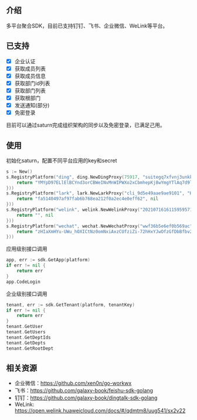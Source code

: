 ## 介绍
多平台聚合SDK，目前已支持钉钉、飞书、企业微信、WeLink等平台。

## 已支持
 - [x] 企业认证
 - [x] 获取成员列表
 - [x] 获取成员信息  
 - [x] 获取部门id列表
 - [x] 获取部门列表
 - [x] 获取根部门  
 - [x] 发送通知(部分)
 - [x] 免密登录

目前可以通过saturn完成组织架构的同步以及免密登录，已满足己用。

## 使用
初始化saturn，配置不同平台应用的key和secret
```go
s := New()
s.RegistryPlatform("ding", ding.NewDingProxy(75917, "suitegq7xfvnj3unkkbig", "CBEWjSdJ2aQV5w9crGM7TD5icSIc5tyU2VOX2UUpYq75Dh22VUOfVNYs3r3HX2oI", "12345645615313", "1234567890123456789012345678901234567890123", func() (string, error) {
    return "YMYpD97ELlElBCYnd3orCBWeINvMnWIPWXo2xCbmhepKj8wYmgYTlAq7d9lqUt9uGcwhmn8bXatODrgPFeCqCA", nil
}))
s.RegistryPlatform("lark", lark.NewLarkProxy("cli_9d5e49aae9ae9101", "HDzPYfWmf8rmhsF2hHSvmhTffojOYCdI", func() (string, error) {
    return "fa5140497af97fab6b768ea212f0a2ec4e0eff62", nil
}))
s.RegistryPlatform("welink", welink.NewWelinkProxy("20210716161159595718742", "241e87e6-4825-4bff-8274-3c763a2fef20", func() (string, error) {
    return "", nil
}))
s.RegistryPlatform("wechat", wechat.NewWechatProxy("wwf36b5e6ef0b569ac", "", "ww9b85ae8ff033ee89", "BCLomiIeq8je52OqsXusskBMSMO8LSLnuIxpxMnfhrc", func() (string, error) {
    return "zHIaXmHYu-UWu_hOXICtNz0omNxiAxzCUfziZi-72hHxYJwOfzGfDbBfbv2EJfZr", nil
}))
```
应用级别接口调用
```go
app, err := sdk.GetApp(platform)
if err != nil {
    return err
}
app.CodeLogin
```
企业级别接口调用
```go
tenant, err := sdk.GetTenant(platform, tenantKey)
if err != nil {
    return err
}
tenant.GetUser
tenant.GetUsers
tenant.GetDeptIds
tenant.GetDepts
tenant.GetRootDept
```

## 相关资源
- 企业微信：https://github.com/xen0n/go-workwx
- 飞书：https://github.com/galaxy-book/feishu-sdk-golang
- 钉钉：https://github.com/galaxy-book/dingtalk-sdk-golang
- WeLink: https://open.welink.huaweicloud.com/docs/#/qdmtm8/uug541/sx2v22
